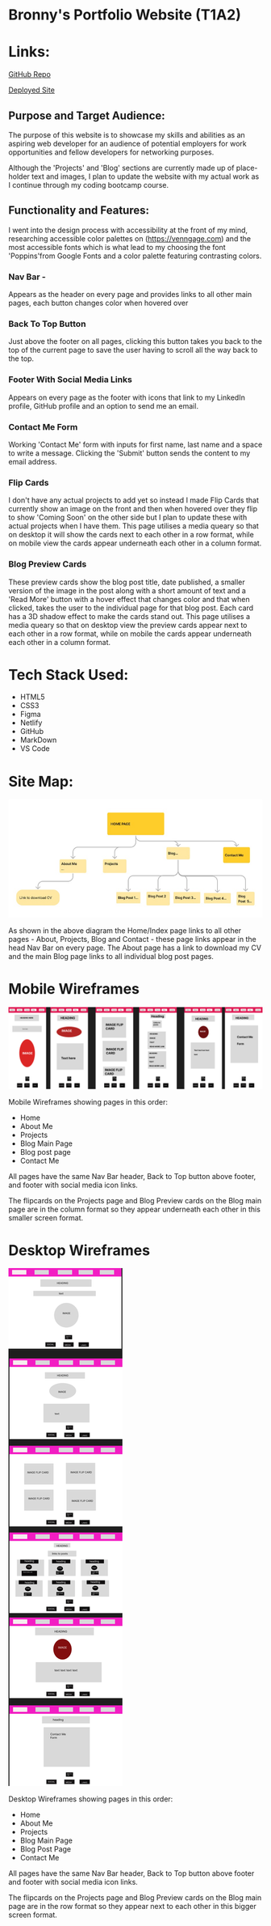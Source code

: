 # Bronny's Portfolio Website (T1A2)

# Links:

[GitHub Repo](https://github.com/bronny86/T1A2)

[Deployed Site](https://rad-jalebi-00d4f6.netlify.app/)

## Purpose and Target Audience:

The purpose of this website is to showcase my skills and abilities as an aspiring web developer for an audience of potential employers for work opportunities and fellow developers for networking purposes.

Although the 'Projects' and 'Blog' sections are currently made up of place-holder text and images, I plan to update the website with my actual work as I continue through my coding bootcamp course.

## Functionality and Features:

I went into the design process with accessibility at the front of my mind, researching accessible color palettes on (https://venngage.com) and the most accessible fonts which is what lead to my choosing the font 'Poppins'from Google Fonts and a color palette featuring contrasting colors.

### Nav Bar -

Appears as the header on every page and provides links to all other main pages, each button changes color when hovered over

### Back To Top Button

Just above the footer on all pages, clicking this button takes you back to the top of the current page to save the user having to scroll all the way back to the top.

### Footer With Social Media Links

Appears on every page as the footer with icons that link to my LinkedIn profile, GitHub profile and an option to send me an email.

### Contact Me Form

Working 'Contact Me' form with inputs for first name, last name and a space to write a message. Clicking the 'Submit' button sends the content to my email address.

### Flip Cards

I don't have any actual projects to add yet so instead I made Flip Cards that currently show an image on the front and then when hovered over they flip to show 'Coming Soon' on the other side but I plan to update these with actual projects when I have them. This page utilises a media queary so that on desktop it will show the cards next to each other in a row format, while on mobile view the cards appear underneath each other in a column format.

### Blog Preview Cards

These preview cards show the blog post title, date published, a smaller version of the image in the post along with a short amount of text and a 'Read More' button with a hover effect that changes color and that when clicked, takes the user to the individual page for that blog post. Each card has a 3D shadow effect to make the cards stand out. This page utilises a media queary so that on desktop view the preview cards appear next to each other in a row  format, while on mobile the cards appear  underneath each other in a column format.

# Tech Stack Used:

- HTML5
- CSS3
- Figma
- Netlify
- GitHub
- MarkDown
- VS Code

# Site Map:

![Site Map](/README%20images/SiteMap.jpg)

As shown in the above diagram the Home/Index page links to all other pages - About, Projects, Blog and Contact - these page links appear in the head Nav Bar on every page. The About page has a link to download my CV and the main Blog page links to all individual blog post pages.

# Mobile Wireframes

![Mobile Wireframes](/README%20images/Mobile%20Wireframe%20Portfolio%20Website.jpg)

Mobile Wireframes showing pages in this order:

- Home
- About Me
- Projects
- Blog Main Page
- Blog post page
- Contact Me 

All pages have the same Nav Bar header, Back to Top button above footer, and footer with social media icon links.

The flipcards on the Projects page and Blog Preview cards on the Blog main page are in the column format so they appear underneath each other in this smaller screen format.

# Desktop Wireframes

![Desktop Wireframes](/README%20images/Desktop%20Wireframes%20Portfolio%20Website.jpg)

Desktop Wireframes showing pages in this order:

- Home
- About Me
- Projects
- Blog Main Page
- Blog Post Page
- Contact Me

All pages have the same Nav Bar header, Back to Top button above footer and footer with social media icon links.

The flipcards on the Projects page and Blog Preview cards on the Blog main page are in the row format so they appear next to each other in this bigger screen format.

